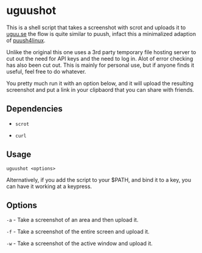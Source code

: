 # uguushot #
This is a shell script that takes a screenshot with scrot and uploads it to [uguu.se](uguu.se) the flow is quite similar to puush, infact this a minimalized adaption of [puush4linux](https://github.com/crescentrose/puush4linux).

Unlike the original this one uses a 3rd party temporary file hosting server to cut out the need for API keys and the need to log in. Alot of error checking has also been cut out. This is mainly for personal use, but if anyone finds it useful, feel free to do whatever.

You pretty much run it with an option below, and it will upload the resulting screenshot and put a link in your clipbaord that you can share with friends.

## Dependencies ##
* `scrot`

* `curl`

## Usage
`uguushot <options>`

Alternatively, if you add the script to your $PATH, and bind it to a key, you can have it working at a keypress.

## Options
`-a` - Take a screenshot of an area and then upload it.

`-f` - Take a screenshot of the entire screen and upload it.

`-w` - Take a screenshot of the active window and upload it.

